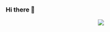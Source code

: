 ### Hi there 👋

<p align="center">  
  <img src="https://github-readme-stats.vercel.app/api/top-langs/?username=hasnainch5&&theme=dark&layout=compact">
</p>
